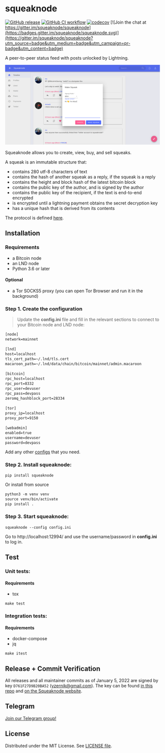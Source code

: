 # squeaknode

[![GitHub release](https://img.shields.io/github/release/squeaknode/squeaknode.svg)](https://github.com/squeaknode/squeaknode/releases)
[![GitHub CI workflow](https://github.com/squeaknode/squeaknode/actions/workflows/main.yml/badge.svg)](https://github.com/squeaknode/squeaknode/actions/workflows/main.yml)
[![codecov](https://codecov.io/gh/squeaknode/squeaknode/branch/master/graph/badge.svg?token=VV8WW3VR3Y)](https://codecov.io/gh/squeaknode/squeaknode)
[![Join the chat at https://gitter.im/squeaknode/squeaknode](https://badges.gitter.im/squeaknode/squeaknode.svg)](https://gitter.im/squeaknode/squeaknode?utm_source=badge&utm_medium=badge&utm_campaign=pr-badge&utm_content=badge)

A peer-to-peer status feed with posts unlocked by Lightning.

![Screenshot from 2021-11-11 04-17-41](docs/images/e8f76e492d36a8313a7a5734c7ad25214075a0d9.png)

Squeaknode allows you to create, view, buy, and sell squeaks.

A squeak is an immutable structure that:
* contains 280 utf-8 characters of text
* contains the hash of another squeak as a reply, if the squeak is a reply
* contains the height and block hash of the latest bitcoin block
* contains the public key of the author, and is signed by the author
* contains the public key of the recipient, if the text is end-to-end encrypted
* is encrypted until a lightning payment obtains the secret decryption key
* has a unique hash that is derived from its contents

The protocol is defined [here](https://github.com/yzernik/squeak/blob/master/docs/PROTOCOL.md).


## Installation

### Requirements
* a Bitcoin node
* an LND node
* Python 3.6 or later

#### Optional
* a Tor SOCKS5 proxy (you can open Tor Browser and run it in the background)

### Step 1. Create the configuration
> Update the **config.ini** file and fill in the relevant sections to connect to your Bitcoin node and LND node:

```
[node]
network=mainnet

[lnd]
host=localhost
tls_cert_path=~/.lnd/tls.cert
macaroon_path=~/.lnd/data/chain/bitcoin/mainnet/admin.macaroon

[bitcoin]
rpc_host=localhost
rpc_port=8332
rpc_user=devuser
rpc_pass=devpass
zeromq_hashblock_port=28334

[tor]
proxy_ip=localhost
proxy_port=9150

[webadmin]
enabled=true
username=devuser
password=devpass
```

Add any other [configs](docs/configuration.md) that you need.

### Step 2. Install squeaknode:

```
pip install squeaknode
```

Or install from source

```
python3 -m venv venv
source venv/bin/activate
pip install .
```

### Step 3. Start squeaknode:

```
squeaknode --config config.ini
```

Go to http://localhost:12994/ and use the username/password in **config.ini** to log in.

## Test

### Unit tests:

#### Requirements
* tox

```
make test
```

### Integration tests:

#### Requirements
* docker-compose
* jq

```
make itest
```

## Release + Commit Verification

All releases and all maintainer commits as of January 5, 2022 are signed by key `D761F27D9B20BA52` (yzernik@gmail.com). The key can be found [in this repo](https://github.com/squeaknode/squeaknode/blob/master/PGP.txt) and [on the Squeaknode website](https://squeaknode.org/pgp.txt).

## Telegram

[Join our Telegram group!](https://t.me/squeaknode)

## License

Distributed under the MIT License. See [LICENSE file](LICENSE).

